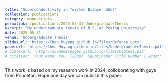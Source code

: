```yaml
---
title: "Superconductivity in Twisted Bilayer WSe2"
collection: publications
category: manuscripts
permalink: /publications/2025-05-31-UndergraduateThesis
excerpt: "My undergraduate thesis of B.S. at Peking University"
date: 2025-05-31
venue: 'Undergraduate Thesis'
slidesurl: 'https://Chen-Muyang.github.io/files/Defense.pptx'
paperurl: "https://Chen-Muyang.github.io/files/UndergraduateThesis.pdf"
# bibtexurl: 'http://academicpages.github.io/files/bibtex1.bib'
# citation: 'Your Name, You. (2009). &quot;Paper Title Number 1.&quot; <i>Journal 1</i>. 1(1).'
---
```

This work is based on my research work in 2024, colloborating with guys from Princeton. Hope one day we can publish this paper.
